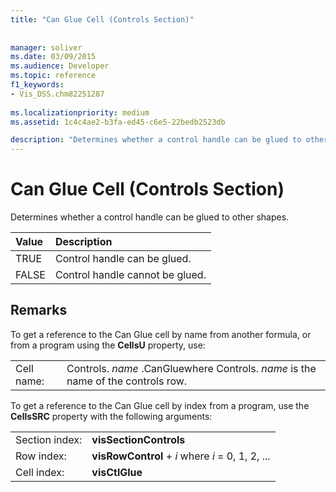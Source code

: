```yaml
---
title: "Can Glue Cell (Controls Section)"
 
 
manager: soliver
ms.date: 03/09/2015
ms.audience: Developer
ms.topic: reference
f1_keywords:
- Vis_DSS.chm82251287
 
ms.localizationpriority: medium
ms.assetid: 1c4c4ae2-b3fa-ed45-c6e5-22bedb2523db

description: "Determines whether a control handle can be glued to other shapes."
---
```


# Can Glue Cell (Controls Section)

Determines whether a control handle can be glued to other shapes.
  
|**Value**|**Description**|
|:-----|:-----|
| TRUE  <br/> | Control handle can be glued. |
| FALSE  <br/> | Control handle cannot be glued. |

## Remarks

To get a reference to the Can Glue cell by name from another formula, or from a program using the **CellsU** property, use:
  
|||
|:-----|:-----|
| Cell name:  <br/> | Controls. *name* .CanGluewhere Controls. *name* is the name of the controls row. |

To get a reference to the Can Glue cell by index from a program, use the **CellsSRC** property with the following arguments:
  
|||
|:-----|:-----|
| Section index:  <br/> |**visSectionControls** <br/> |
| Row index:  <br/> |**visRowControl** +  *i*            where  *i*  = 0, 1, 2, ... |
| Cell index:  <br/> |**visCtlGlue** <br/> |
